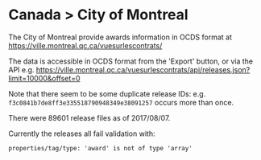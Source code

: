 Canada > City of Montreal
=========================

The City of Montreal provide awards information in OCDS format at https://ville.montreal.qc.ca/vuesurlescontrats/

The data is accessible in OCDS format from the 'Export' button, or via the API e.g. https://ville.montreal.qc.ca/vuesurlescontrats/api/releases.json?limit=10000&offset=0

Note that there seem to be some duplicate release IDs: e.g. `f3c0841b7de8ff3e335518790948349e38091257` occurs more than once.

There were 89601 release files as of 2017/08/07.

Currently the releases all fail validation with:

    properties/tag/type: 'award' is not of type 'array'
